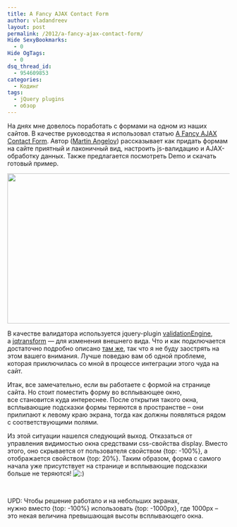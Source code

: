 ```yaml
---
title: A Fancy AJAX Contact Form
author: vladandreev
layout: post
permalink: /2012/a-fancy-ajax-contact-form/
Hide SexyBookmarks:
  - 0
Hide OgTags:
  - 0
dsq_thread_id:
  - 954609853
categories:
  - Кодинг
tags:
  - jQuery plugins
  - обзор
---
```

<p style="text-align: left;">
  На днях мне довелось поработать с формами на одном из наших сайтов. В качестве руководства я использовал статью <a title="A Fancy AJAX Contact Form" href="http://tutorialzine.com/2009/09/fancy-contact-form/" target="_blank">A Fancy AJAX Contact Form</a>. Автор (<a title="Martin" href="http://www.linkedin.com/in/martinaglv" target="_blank">Martin Angelov</a>) рассказывает как придать формам на сайте приятный и лаконичный вид, настроить js-валидацию и AJAX-обработку данных. Также предлагается посмотреть Demo и скачать готовый пример.
</p>

[<img class="aligncenter size-full wp-image-60" title="A Fancy AJAX Contact Form" src="http://re-coders.com/blog/wp-content/uploads/2012/10/406.jpg" alt="" width="620" height="340" />][1]

<!--more-->

В качестве валидатора используется jquery-plugin <a title="validationEngine" href="http://www.position-absolute.com/articles/jquery-form-validator-because-form-validation-is-a-mess/" target="_blank">validationEngine</a>, а <a title="jqtransform" href="http://www.dfc-e.com/metiers/multimedia/opensource/jqtransform/" target="_blank">jqtransform</a> — для изменения внешнего вида. Что и как подключается достаточно подробно описано <a title="A Fancy AJAX Contact Form" href="http://tutorialzine.com/2009/09/fancy-contact-form/" target="_blank">там же</a>, так что я не буду заострять на этом вашего внимания. Лучше поведаю вам об одной проблеме, которая приключилась со мной в процессе интеграции этого чуда на сайт.

Итак, все замечательно, если вы работаете с формой на странице сайта. Но стоит поместить форму во всплывающее окно, все становится куда интереснее. После открытия такого окна, всплывающие подсказки формы теряются в пространстве &#8211; они прилипают к левому краю экрана, тогда как должны появляться рядом с соответствующими полями.

Из этой ситуации нашелся следующий выход. Отказаться от управления видимостью окна средствами css-свойства display. Вместо этого, оно скрывается от пользователя свойством {top: -100%}, а отображается свойством {top: 20%}. Таким образом, форма с самого начала уже присутствует на странице и всплывающие подсказки больше не теряются! <img src="http://re-coders.com/blog/wp-includes/images/smilies/icon_smile.gif" alt=":)" class="wp-smiley" />

&nbsp;

UPD: Чтобы решение работало и на небольших экранах, нужно вместо {top: -100%} использовать {top: -1000px}, где 1000px &#8211; это некая величина превышающая высоты всплывающего окна.

 [1]: http://re-coders.com/blog/wp-content/uploads/2012/10/406.jpg
